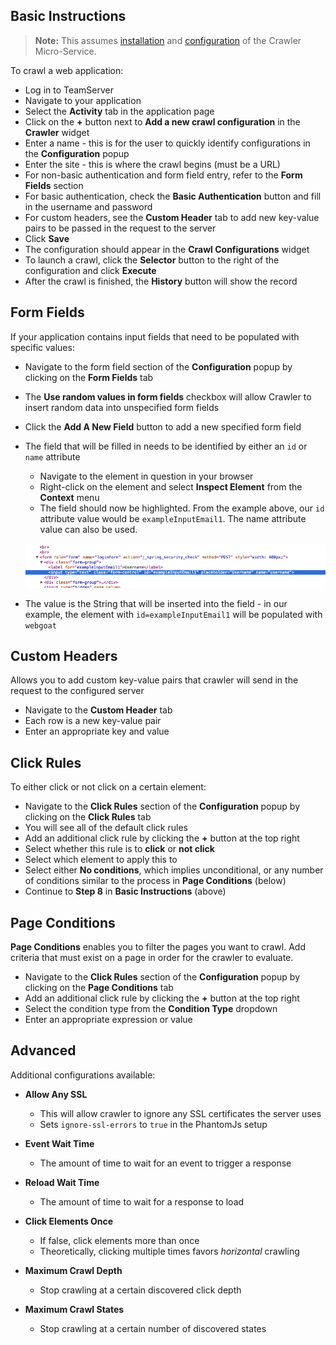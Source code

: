 <!--
title: "How To Crawl A Web Application"
description: "Instructions on crawling a web application"
tags: "user TeamServer application crawler crawling"
-->

## Basic Instructions

>**Note:** This assumes [installation](tools-crawler.html#crawler-install) and [configuration](tools-crawler.html#config) of the Crawler Micro-Service.

To crawl a web application:

* Log in to TeamServer
* Navigate to your application
* Select the **Activity** tab in the application page
* Click on the **+** button next to **Add a new crawl configuration** in the **Crawler** widget
* Enter a name - this is for the user to quickly identify configurations in the **Configuration** popup
* Enter the site - this is where the crawl begins (must be a URL)
* For non-basic authentication and form field entry, refer to the **Form Fields** section
* For basic authentication, check the **Basic Authentication** button and fill in the username and password
* For custom headers, see the **Custom Header** tab to add new key-value pairs to be passed in the request to the server
* Click **Save**
* The configuration should appear in the **Crawl Configurations** widget
* To launch a crawl, click the **Selector** button to the right of the configuration and click **Execute**
* After the crawl is finished, the **History** button will show the record

## Form Fields

If your application contains input fields that need to be populated with specific values:

* Navigate to the form field section of the **Configuration** popup by clicking on the **Form Fields** tab
* The **Use random values in form fields** checkbox will allow Crawler to insert random data into unspecified form fields
* Click the **Add A New Field** button to add a new specified form field
* The field that will be filled in needs to be identified by either an ```id``` or ```name``` attribute
    - Navigate to the element in question in your browser
    - Right-click on the element and select **Inspect Element** from the **Context** menu
    - The field should now be highlighted. From the example above, our ```id``` attribute value would be ```exampleInputEmail1```. The name attribute value can also be used.

    <a href="assets/images/KB3-g02.png" rel="lightbox" title="ID Attribute Value"><img class="thumbnail" src="assets/images/KB3-g02.png"/></a>

* The value is the String that will be inserted into the field - in our example, the element with ```id=exampleInputEmail1``` will be populated with ```webgoat```

## Custom Headers

Allows you to add custom key-value pairs that crawler will send in the request to the configured server

* Navigate to the **Custom Header** tab
* Each row is a new key-value pair
* Enter an appropriate key and value

## Click Rules

To either click or not click on a certain element:

* Navigate to the **Click Rules** section of the **Configuration** popup by clicking on the **Click Rules** tab
* You will see all of the default click rules
* Add an additional click rule by clicking the **+** button at the top right
* Select whether this rule is to **click** or **not click**
* Select which element to apply this to
* Select either **No conditions**, which implies unconditional, or any number of conditions similar to the process in **Page Conditions** (below)
* Continue to **Step 8** in **Basic Instructions** (above)

## Page Conditions

**Page Conditions** enables you to filter the pages you want to crawl. Add criteria that must exist on a page in order for the crawler to evaluate.

* Navigate to the **Click Rules** section of the **Configuration** popup by clicking on the **Page Conditions** tab
* Add an additional click rule by clicking the **+** button at the top right
* Select the condition type from the **Condition Type** dropdown
* Enter an appropriate expression or value

## Advanced

Additional configurations available:

* **Allow Any SSL**
    - This will allow crawler to ignore any SSL certificates the server uses
    - Sets ```ignore-ssl-errors``` to ```true``` in the PhantomJs setup

* **Event Wait Time**
    - The amount of time to wait for an event to trigger a response

* **Reload Wait Time**
    - The amount of time to wait for a response to load

* **Click Elements Once**
    - If false, click elements more than once
    - Theoretically, clicking multiple times favors *horizontal* crawling

* **Maximum Crawl Depth**
    - Stop crawling at a certain discovered click depth

* **Maximum Crawl States**
    - Stop crawling at a certain number of discovered states
